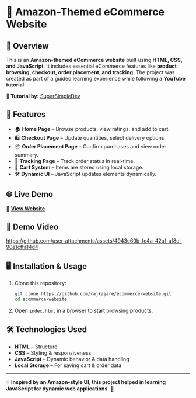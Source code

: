 # 🛒 Amazon-Themed eCommerce Website

## 📌 Overview
This is an **Amazon-themed eCommerce website** built using **HTML, CSS, and JavaScript**. It includes essential eCommerce features like **product browsing, checkout, order placement, and tracking**. The project was created as part of a guided learning experience while following a **YouTube tutorial**.

**🎥 Tutorial by:** [SuperSimpleDev](https://youtu.be/EerdGm-ehJQ?si=H9akdgISI66_R_Es)

## 🚀 Features
- 🏠 **Home Page** – Browse products, view ratings, and add to cart.
- 🛍️ **Checkout Page** – Update quantities, select delivery options.
- 📦 **Order Placement Page** – Confirm purchases and view order summary.
- 🚚 **Tracking Page** – Track order status in real-time.
- 🔢 **Cart System** – Items are stored using local storage.
- 🛠️ **Dynamic UI** – JavaScript updates elements dynamically.

## 🌐 Live Demo
🔗 **[View Website](https://rajkajare.github.io/ecommerce-website/)** 

## 🎥 Demo Video






https://github.com/user-attachments/assets/4943c60b-fc4a-42af-af8d-90e1cffa14d4







## 🖥️ Installation & Usage
1. Clone this repository:
   ```bash
   git clone https://github.com/rajkajare/ecommerce-website.git
   cd ecommerce-website
   ```
2. Open `index.html` in a browser to start browsing products.


## 🛠 Technologies Used
- **HTML** – Structure
- **CSS** – Styling & responsiveness
- **JavaScript** – Dynamic behavior & data handling
- **Local Storage** – For saving cart & order data


---

💡 **Inspired by an Amazon-style UI, this project helped in learning JavaScript for dynamic web applications.** 🚀

